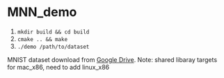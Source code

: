 # MNN_demo
1. `mkdir build && cd build`
2. `cmake .. && make`
3. `./demo /path/to/dataset`

MNIST dataset download from [Google Drive](https://drive.google.com/drive/folders/1IB1-NJgzHSEb7ucgJzM2Gj8QzxpYAjGy?usp=sharing).
Note: shared libaray targets for mac_x86, need to add linux_x86
